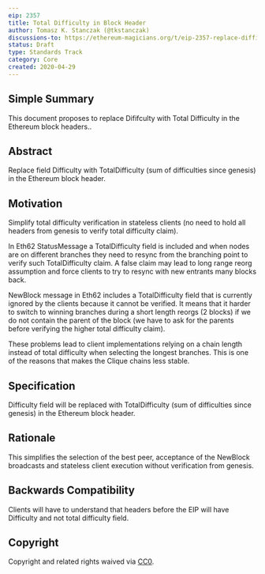 ```yaml
---
eip: 2357
title: Total Difficulty in Block Header
author: Tomasz K. Stanczak (@tkstanczak)
discussions-to: https://ethereum-magicians.org/t/eip-2357-replace-difficulty-with-total-difficulty-in-block-headers/4233
status: Draft
type: Standards Track
category: Core
created: 2020-04-29
---
```


## Simple Summary

This document proposes to replace Dififculty with Total Difficulty in the Ethereum block headers..

## Abstract

Replace field Difficulty with TotalDifficulty (sum of difficulties since genesis) in the Ethereum block header.

## Motivation

Simplify total difficulty verification in stateless clients (no need to hold all headers from genesis to verify total difficulty claim).

In Eth62 StatusMessage a TotalDifficulty field is included and when nodes are on different branches they need to resync from the branching point to verify such TotalDifficulty claim. A false claim may lead to long range reorg assumption and force clients to try to resync with new entrants many blocks back.

NewBlock message in Eth62 includes a TotalDifficulty field that is currently ignored by the clients because it cannot be verified. It means that it harder to switch to winning branches during a short length reorgs (2 blocks) if we do not contain the parent of the block (we have to ask for the parents before verifying the higher total difficulty claim).

These problems lead to client implementations relying on a chain length instead of total difficulty when selecting the longest branches. This is one of the reasons that makes the Clique chains less stable.

## Specification

Difficulty field will be replaced with TotalDifficulty (sum of difficulties since genesis) in the Ethereum block header.

## Rationale

This simplifies the selection of the best peer, acceptance of the NewBlock broadcasts and stateless client execution without verification from genesis.

## Backwards Compatibility

Clients will have to understand that headers before the EIP will have Difficulty and not total difficulty field.

## Copyright
Copyright and related rights waived via [CC0](https://creativecommons.org/publicdomain/zero/1.0/).
